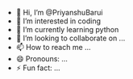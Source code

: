 - 👋 Hi, I’m @PriyanshuBarui
- 👀 I’m interested in coding
- 🌱 I’m currently learning  python
- 💞️ I’m looking to collaborate on ...
- 📫 How to reach me ...
- 😄 Pronouns: ...
- ⚡ Fun fact: ...

<!---
PriyanshuBarui/PriyanshuBarui is a ✨ special ✨ repository because its `README.md` (this file) appears on your GitHub profile.
You can click the Preview link to take a look at your changes.
--->
